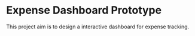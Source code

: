 # Expense Dashboard Prototype

This project aim is to design a interactive dashboard for expense tracking.